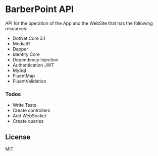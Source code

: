 # BarberPoint API

API for the operation of the App and the WebSite that has the following resources:

  - DotNet Core 3.1
  - MediatR
  - Dapper
  - Identity Core
  - Dependency Injection
  - Authentication JWT
  - MySql
  - FluentMap
  - FluentValidation


### Todos

 - Write Tests
 - Create controllers
 - Add WebSocket
 - Create queries

License
----

MIT

